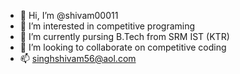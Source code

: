 - 👋 Hi, I’m @shivam00011
- 👀 I’m interested in competitive programing
- 🌱 I’m currently pursing B.Tech from SRM IST (KTR)
- 💞️ I’m looking to collaborate on competitive coding
- 📫 singhshivam56@aol.com 

<!---
shivam01091/shivam01091 is a ✨ special ✨ repository because its `README.md` (this file) appears on your GitHub profile.
You can click the Preview link to take a look at your changes.
--->
